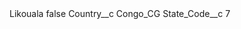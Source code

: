 <?xml version="1.0" encoding="UTF-8"?>
<CustomMetadata xmlns="http://soap.sforce.com/2006/04/metadata" xmlns:xsi="http://www.w3.org/2001/XMLSchema-instance" xmlns:xsd="http://www.w3.org/2001/XMLSchema">
    <label>Likouala</label>
    <protected>false</protected>
    <values>
        <field>Country__c</field>
        <value xsi:type="xsd:string">Congo_CG</value>
    </values>
    <values>
        <field>State_Code__c</field>
        <value xsi:type="xsd:string">7</value>
    </values>
</CustomMetadata>

